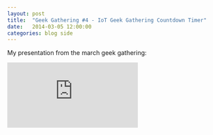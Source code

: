 ```yaml
---
layout: post
title:  "Geek Gathering #4 - IoT Geek Gathering Countdown Timer"
date:   2014-03-05 12:00:00
categories: blog side
---
```


My presentation from the march geek gathering:

<iframe src="http://prezi.com/embed/cox5oypykk43/?bgcolor=ffffff&amp;lock_to_path=0&amp;autoplay=0&amp;autohide_ctrls=0&amp;features=undefined&amp;disabled_features=undefined" frameBorder="0" webkitAllowFullScreen mozAllowFullscreen allowfullscreen></iframe>
